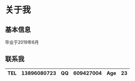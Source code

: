 # 关于我
<!-- -------- -->
<!-- -------- -->

## 基本信息
毕业于2019年6月

## 联系我
|**TEL**| 13896080723 |**QQ**| 609427004 |**Age**| 23 |
|:-|:-|:-|:-|:-|:-|